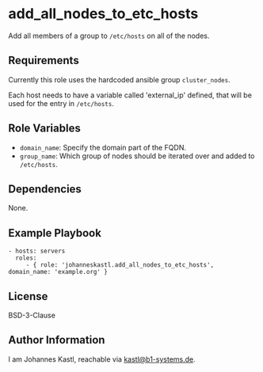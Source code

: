add_all_nodes_to_etc_hosts
=========

Add all members of a group to `/etc/hosts` on all of the nodes.

Requirements
------------

Currently this role uses the hardcoded ansible group `cluster_nodes`.

Each host needs to have a variable called 'external_ip' defined, that will be used for the entry in `/etc/hosts`.

Role Variables
--------------

- `domain_name`: Specify the domain part of the FQDN.
- `group_name`: Which group of nodes should be iterated over and added to `/etc/hosts`. 

Dependencies
------------

None.

Example Playbook
----------------

    - hosts: servers
      roles:
         - { role: 'johanneskastl.add_all_nodes_to_etc_hosts', domain_name: 'example.org' }

License
-------

BSD-3-Clause

Author Information
------------------

I am Johannes Kastl, reachable via kastl@b1-systems.de.
